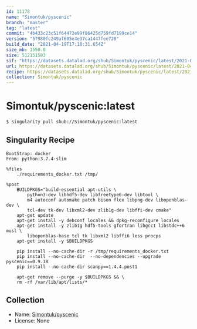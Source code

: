 ```yaml
---
id: 11178
name: "Simontuk/pyscenic"
branch: "master"
tag: "latest"
commit: "4b433c23c51f64472e99f86425d759fd7199ce14"
version: "57980fc249af605e4e37ca1447fee720"
build_date: "2021-04-19T17:18:31.654Z"
size_mb: 1550.0
size: 512151583
sif: "https://datasets.datalad.org/shub/Simontuk/pyscenic/latest/2021-04-19-4b433c23-57980fc2/57980fc249af605e4e37ca1447fee720.sif"
url: https://datasets.datalad.org/shub/Simontuk/pyscenic/latest/2021-04-19-4b433c23-57980fc2/
recipe: https://datasets.datalad.org/shub/Simontuk/pyscenic/latest/2021-04-19-4b433c23-57980fc2/Singularity
collection: Simontuk/pyscenic
---
```


# Simontuk/pyscenic:latest

```bash
$ singularity pull shub://Simontuk/pyscenic:latest
```

## Singularity Recipe

```singularity
BootStrap: docker
From: python:3.7.4-slim

%files
    ./requirements_docker.txt /tmp/

%post
    BUILDPKGS="build-essential apt-utils \
        python3-dev libhdf5-dev libfreetype6-dev libtool \
        m4 autoconf automake patch bison flex libpng-dev libopenblas-dev \
        tcl-dev tk-dev libxml2-dev zlib1g-dev libffi-dev cmake"
    apt-get update
    apt-get install -y debconf locales && dpkg-reconfigure locales
    apt-get install -y zlib1g hdf5-tools gfortran libgcc1 libstdc++6 musl \
        libopenblas-base tcl tk libxml2 libffi6 less procps
    apt-get install -y $BUILDPKGS

    pip install --no-cache-dir -r /tmp/requirements_docker.txt
    pip install --no-cache-dir  --no-dependencies --upgrade pyscenic==0.9.18
    pip install --no-cache-dir scanpy==1.4.4.post1

    apt-get remove --purge -y $BUILDPKGS && \
    rm -rf /var/lib/apt/lists/*
```

## Collection

 - Name: [Simontuk/pyscenic](https://github.com/Simontuk/pyscenic)
 - License: None

